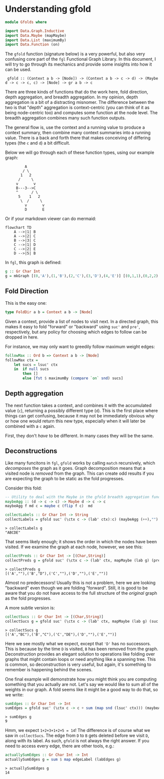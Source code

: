 # Understanding gfold

```haskell
module Gfolds where

import Data.Graph.Inductive
import Data.Maybe (mapMaybe)
import Data.List (maximumBy)
import Data.Function (on)
```

The `gfold` function (signature below) is a very powerful, but also very confusing core part of the `fgl` Functional Graph Library.
In this document, I will try to go through its mechanics and provide some insights into how it can be used.

```
 gfold :: (Context a b -> [Node]) -> (Context a b -> c -> d) -> (Maybe d -> c -> c, c) -> [Node] -> gr a b -> c
```

There are three kinds of functions that do the work here, fold direction, depth aggregation, and breadth aggregation.
In my opinion, depth aggregation is a bit of a distracting misnomer. The difference between the two is that "depth"
aggregation is context-centric (you can think of it as being node-centric too) and computes some function at the node level.
The breadth aggregation combines many such function outputs.

The general flow is, use the context and a running value to produce a context summary,
then combine many context summaries into a running value. There is a back and forth there
that makes conceiving of differing types (the `c` and `d`) a bit difficult.

Below we will go through each of these function types, using our example graph:

```
         A
        / \
       1   2
      /     \
     v       v
     B---3-->C
     ^      / \
      5    1   2
       \  /     \
         v       v
         D       E
```

Or if your markdown viewer can do mermaid:

```mermaid
flowchart TD
    A -->|1| B
    A -->|2| C
    B -->|3| C
    C -->|1| D
    C -->|2| E
    D -->|5| B
```
In `fgl`, this graph is defined:

```haskell
g :: Gr Char Int
g = mkGraph [(0,'A'),(1,'B'),(2,'C'),(3,'D'),(4,'E')] [(0,1,1),(0,2,2),(1,2,3),(2,3,1),(2,4,2),(3,1,5)]
```

## Fold Direction

This is the easy one:

```haskell
type FoldDir a b = Context a b -> [Node]
```

Given a context, provide a list of nodes to visit next. In a directed graph,
this makes it easy to fold "forward" or "backward" using `suc'` and `pre'`,
respectively, but any policy for choosing which edges to follow can be dropped
in here.

For instance, we may only want to greedily follow maximum weight edges:

```haskell
followMax :: Ord b => Context a b -> [Node]
followMax ctx =
    let sucs = lsuc' ctx
    in  if null sucs
        then []
        else [fst $ maximumBy (compare `on` snd) sucs]
```

## Depth aggregation

The next function takes a context, and combines it with the accumulated value
(`c`), returning a possibly different type (`d`). This is the first place where
things can get confusing, because it may not be immediately obvious why or how
one would return this new type, especially when it will later be combined with
a `c` again.

First, they don't *have* to be different. In many cases they will be the same.

## Deconstructions

Like many funcitons in `fgl`, `gfold` works by calling `match` recursively,
which *decomposes* the graph as it goes. Graph decomposition means that a
visited node is *removed* from the graph.  This can create odd results if you
are expecting the graph to be static as the fold progresses.

Consider this fold:

```haskell
-- Utility to deal with the Maybe in the gfold breadth aggregation function.
maybeAgg :: (d -> c -> c) -> Maybe d -> c -> c
maybeAgg f md c = maybe c (flip f c)  md

collectLabels :: Gr Char Int -> String
collectLabels = gfold suc' (\ctx c -> (lab' ctx):c) (maybeAgg (++),"") [0]
```
```
> collectLabels g
"ABCDE"
```

That seems likely enough; it shows the order in which the nodes have been
visited. If we examine the graph at each node, however, we see this:

```haskell
collectPreds :: Gr Char Int -> [(Char,String)]
collectPreds g = gfold suc' (\ctx c -> (lab' ctx, mapMaybe (lab g) (pre' ctx)):c) (maybeAgg (++),[]) [0] g
```

```
> collectPreds g
[('A',""),('B',"D"),('C',""),('D',""),('E',"")]
```

Almost no predecessors! Usually this is not a problem, here we are looking
"backward" even though we are folding "forward". Still, it is good to be aware
that you do not have access to the full structure of the *original* graph as
the fold progresses.

A more subtle version is:

```haskell
collectSucs :: Gr Char Int -> [(Char,String)]
collectSucs g = gfold suc' (\ctx c -> (lab' ctx, mapMaybe (lab g) (suc' ctx)):c) (maybeAgg (++),[]) [0] g
```

```
> collectSucs g
[('A',"BC"),('B',"C"),('C',"DE"),('D',""),('E',"")]
```

Here we see mostly what we expect, except that `'D'` has no successors. This is
because by the time `D` is visited, `B` has been removed from the graph.
Deconstruction provides an elegant solution to operations like folding over
graphs that might contain loops or need anything like a spanning tree. This is
common, so deconstruction is very useful, but again, it's something to remember
is happening behind the scenes.

One final example will demonstrate how you might think you are computing
something that you actually are not. Let's say we would like to sum all of the
weights in our graph. A fold seems like it might be a good way to do that, so
we write:

```haskell
sumEdges :: Gr Char Int -> Int
sumEdges = gfold suc' (\ctx c -> c + sum (map snd (lsuc' ctx))) (maybeAgg (+), 0) [0]
```

```
> sumEdges g
9
```

Hmm, we expect `1+2+3+1+2+5 = 14`! The difference is of course what we saw in
`collectSucs`. The edge from `D` to `B` gets deleted before we visit `D`, along
with its label. As such, `gfold` is not always the right answer. If you need to
access every edge, there are other tools, e.g.:

```haskell
actuallySumEdges :: Gr Char Int -> Int
actuallySumEdges g = sum $ map edgeLabel (labEdges g)
```

```
> actuallySumEdges g
14
```


